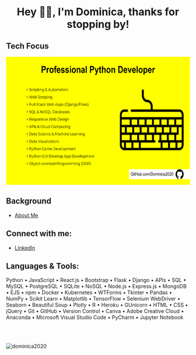 <h1 align="center">Hey 👋🏽, I'm Dominica, thanks for stopping by!</h1>

## Tech Focus
<img src="Skills_2023.png" width="550" height="350"/>

## Background
- [About Me](https://cometolifeapps.io/about.html)

## Connect with me:
- [LinkedIn](https://www.linkedin.com/in/dominicap)

## Languages & Tools:
<p>Python • JavaScript • React.js • Bootstrap • Flask • Django • APIs • SQL • MySQL • PostgreSQL • SQLite • NoSQL • Node.js • Express.js • MongoDB • EJS • npm • Docker • Kubernetes • WTForms • Tkinter • Pandas • NumPy • Scikit Learn • Matplotlib • TensorFlow • Selenium WebDriver • Seaborn • Beautiful Soup • Plotly • R • Heroku • GUnicorn • HTML • CSS • jQuery • Git • GitHub • Version Control • Canva • Adobe Creative Cloud • Anaconda • Microsoft Visual Studio Code • PyCharm • Jupyter Notebook</p>

<br>
<br>

<p align="left"> <img src="https://komarev.com/ghpvc/?username=dominica2020&label=Profile%20Views&color=brightgreen&style=for-the-badge" alt="dominica2020" /> </p>
